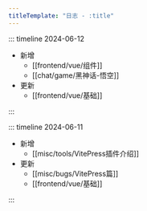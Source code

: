 ```yaml
---
titleTemplate: "日志 - :title"
---
```


::: timeline 2024-06-12

- 新增
  - [[frontend/vue/组件]] <Badge type="warning" text="未完成" />
  - [[chat/game/黑神话-悟空]] <Badge type="tip" text="完成" />
- 更新
  - [[frontend/vue/基础]] <Badge type="tip" text="完成" />

:::

::: timeline 2024-06-11

- 新增
  - [[misc/tools/VitePress插件介绍]] <Badge type="warning" text="未完成" />
- 更新
  - [[misc/bugs/VitePress篇]] <Badge type="warning" text="未完成" />
  - [[frontend/vue/基础]] <Badge type="warning" text="未完成" />

:::
